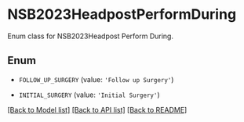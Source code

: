# NSB2023HeadpostPerformDuring

Enum class for NSB2023Headpost Perform During.

## Enum

* `FOLLOW_UP_SURGERY` (value: `'Follow up Surgery'`)

* `INITIAL_SURGERY` (value: `'Initial Surgery'`)

[[Back to Model list]](../README.md#documentation-for-models) [[Back to API list]](../README.md#documentation-for-api-endpoints) [[Back to README]](../README.md)


